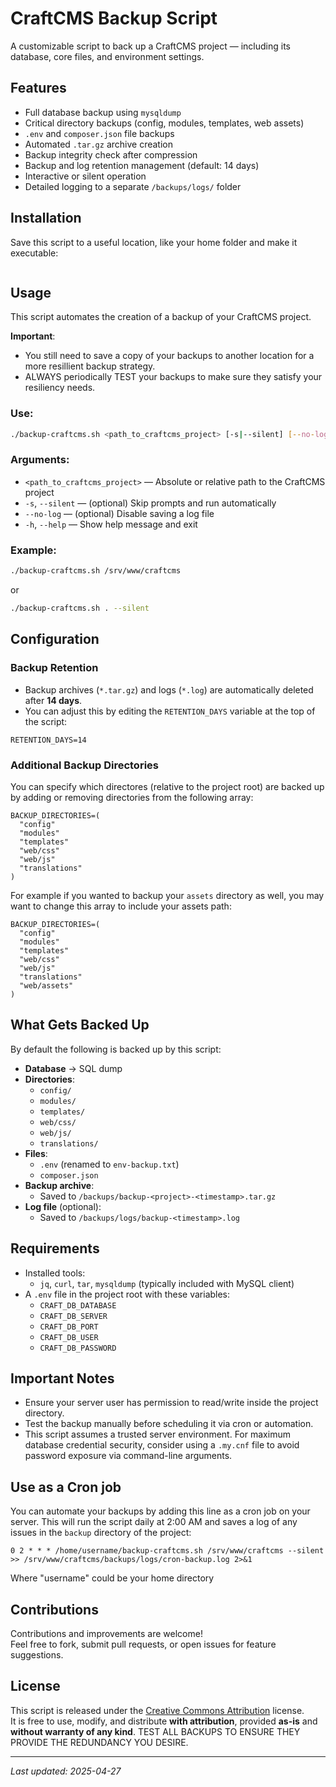 # CraftCMS Backup Script

A customizable script to back up a CraftCMS project — including its database, core files, and environment settings.

## Features

- Full database backup using `mysqldump`
- Critical directory backups (config, modules, templates, web assets)
- `.env` and `composer.json` file backups
- Automated `.tar.gz` archive creation
- Backup integrity check after compression
- Backup and log retention management (default: 14 days)
- Interactive or silent operation
- Detailed logging to a separate `/backups/logs/` folder

## Installation
Save this script to a useful location, like your home folder and make it executable:

```
```

## Usage
This script automates the creation of a backup of your CraftCMS project. 

**Important**:
- You still need to save a copy of your backups to another location for a more resillient backup strategy.
- ALWAYS periodically TEST your backups to make sure they satisfy your resiliency needs.

### Use:
```bash
./backup-craftcms.sh <path_to_craftcms_project> [-s|--silent] [--no-log]
```

### Arguments:
- `<path_to_craftcms_project>` — Absolute or relative path to the CraftCMS project
- `-s`, `--silent` — (optional) Skip prompts and run automatically
- `--no-log` — (optional) Disable saving a log file
- `-h`, `--help` — Show help message and exit

### Example:
```bash
./backup-craftcms.sh /srv/www/craftcms
```
or
```bash
./backup-craftcms.sh . --silent
```

## Configuration

### Backup Retention
- Backup archives (`*.tar.gz`) and logs (`*.log`) are automatically deleted after **14 days**.
- You can adjust this by editing the `RETENTION_DAYS` variable at the top of the script:

```
RETENTION_DAYS=14
```

### Additional Backup Directories
You can specify which directores (relative to the project root) are backed up by adding or removing directories from the following array:

```
BACKUP_DIRECTORIES=(
  "config"
  "modules"
  "templates"
  "web/css"
  "web/js"
  "translations"
)
```
For example if you wanted to backup your `assets` directory as well, you may want to change this array to include your assets path:

```
BACKUP_DIRECTORIES=(
  "config"
  "modules"
  "templates"
  "web/css"
  "web/js"
  "translations"
  "web/assets"
)
```

## What Gets Backed Up
By default the following is backed up by this script:

- **Database** → SQL dump
- **Directories**:
  - `config/`
  - `modules/`
  - `templates/`
  - `web/css/`
  - `web/js/`
  - `translations/`
- **Files**:
  - `.env` (renamed to `env-backup.txt`)
  - `composer.json`
- **Backup archive**:  
  - Saved to `/backups/backup-<project>-<timestamp>.tar.gz`
- **Log file** (optional):  
  - Saved to `/backups/logs/backup-<timestamp>.log`


## Requirements

- Installed tools:
  - `jq`, `curl`, `tar`, `mysqldump` (typically included with MySQL client)
- A `.env` file in the project root with these variables:
  - `CRAFT_DB_DATABASE`
  - `CRAFT_DB_SERVER`
  - `CRAFT_DB_PORT`
  - `CRAFT_DB_USER`
  - `CRAFT_DB_PASSWORD`

## Important Notes

- Ensure your server user has permission to read/write inside the project directory.
- Test the backup manually before scheduling it via cron or automation.
- This script assumes a trusted server environment. For maximum database credential security, consider using a `.my.cnf` file to avoid password exposure via command-line arguments.

## Use as a Cron job
You can automate your backups by adding this line as a cron job on your server. This will run the script daily at 2:00 AM and saves a log of any issues in the `backup` directory of the project:

```
0 2 * * * /home/username/backup-craftcms.sh /srv/www/craftcms --silent >> /srv/www/craftcms/backups/logs/cron-backup.log 2>&1
```

Where "username" could be your home directory



## Contributions

Contributions and improvements are welcome!  
Feel free to fork, submit pull requests, or open issues for feature suggestions.



## License

This script is released under the [Creative Commons Attribution](https://creativecommons.org/licenses/by/4.0/) license.  
It is free to use, modify, and distribute **with attribution**, provided **as-is** and **without warranty of any kind**. TEST ALL BACKUPS TO ENSURE THEY PROVIDE THE REDUNDANCY YOU DESIRE.

---

_Last updated: 2025-04-27_
